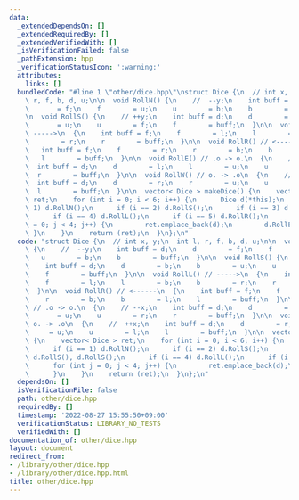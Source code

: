 ```yaml
---
data:
  _extendedDependsOn: []
  _extendedRequiredBy: []
  _extendedVerifiedWith: []
  _isVerificationFailed: false
  _pathExtension: hpp
  _verificationStatusIcon: ':warning:'
  attributes:
    links: []
  bundledCode: "#line 1 \"other/dice.hpp\"\nstruct Dice {\n  // int x, y;\n  int l,\
    \ r, f, b, d, u;\n\n  void RollN() {\n    //  --y;\n    int buff = d;\n    d \
    \       = f;\n    f        = u;\n    u        = b;\n    b        = buff;\n  }\n\
    \n  void RollS() {\n    // ++y;\n    int buff = d;\n    d        = b;\n    b \
    \       = u;\n    u        = f;\n    f        = buff;\n  }\n\n  void RollL() //\
    \ ----->\n  {\n    int buff = f;\n    f        = l;\n    l        = b;\n    b\
    \        = r;\n    r        = buff;\n  }\n\n  void RollR() // <------\n  {\n \
    \   int buff = f;\n    f        = r;\n    r        = b;\n    b        = l;\n \
    \   l        = buff;\n  }\n\n  void RollE() // .o -> o.\n  {\n    // --x;\n  \
    \  int buff = d;\n    d        = l;\n    l        = u;\n    u        = r;\n  \
    \  r        = buff;\n  }\n\n  void RollW() // o. -> .o\n  {\n    //  ++x;\n  \
    \  int buff = d;\n    d        = r;\n    r        = u;\n    u        = l;\n  \
    \  l        = buff;\n  }\n\n  vector< Dice > makeDice() {\n    vector< Dice >\
    \ ret;\n    for (int i = 0; i < 6; i++) {\n      Dice d(*this);\n      if (i ==\
    \ 1) d.RollN();\n      if (i == 2) d.RollS();\n      if (i == 3) d.RollS(), d.RollS();\n\
    \      if (i == 4) d.RollL();\n      if (i == 5) d.RollR();\n      for (int j\
    \ = 0; j < 4; j++) {\n        ret.emplace_back(d);\n        d.RollE();\n     \
    \ }\n    }\n    return (ret);\n  }\n};\n"
  code: "struct Dice {\n  // int x, y;\n  int l, r, f, b, d, u;\n\n  void RollN()\
    \ {\n    //  --y;\n    int buff = d;\n    d        = f;\n    f        = u;\n \
    \   u        = b;\n    b        = buff;\n  }\n\n  void RollS() {\n    // ++y;\n\
    \    int buff = d;\n    d        = b;\n    b        = u;\n    u        = f;\n\
    \    f        = buff;\n  }\n\n  void RollL() // ----->\n  {\n    int buff = f;\n\
    \    f        = l;\n    l        = b;\n    b        = r;\n    r        = buff;\n\
    \  }\n\n  void RollR() // <------\n  {\n    int buff = f;\n    f        = r;\n\
    \    r        = b;\n    b        = l;\n    l        = buff;\n  }\n\n  void RollE()\
    \ // .o -> o.\n  {\n    // --x;\n    int buff = d;\n    d        = l;\n    l \
    \       = u;\n    u        = r;\n    r        = buff;\n  }\n\n  void RollW() //\
    \ o. -> .o\n  {\n    //  ++x;\n    int buff = d;\n    d        = r;\n    r   \
    \     = u;\n    u        = l;\n    l        = buff;\n  }\n\n  vector< Dice > makeDice()\
    \ {\n    vector< Dice > ret;\n    for (int i = 0; i < 6; i++) {\n      Dice d(*this);\n\
    \      if (i == 1) d.RollN();\n      if (i == 2) d.RollS();\n      if (i == 3)\
    \ d.RollS(), d.RollS();\n      if (i == 4) d.RollL();\n      if (i == 5) d.RollR();\n\
    \      for (int j = 0; j < 4; j++) {\n        ret.emplace_back(d);\n        d.RollE();\n\
    \      }\n    }\n    return (ret);\n  }\n};\n"
  dependsOn: []
  isVerificationFile: false
  path: other/dice.hpp
  requiredBy: []
  timestamp: '2022-08-27 15:55:50+09:00'
  verificationStatus: LIBRARY_NO_TESTS
  verifiedWith: []
documentation_of: other/dice.hpp
layout: document
redirect_from:
- /library/other/dice.hpp
- /library/other/dice.hpp.html
title: other/dice.hpp
---
```

